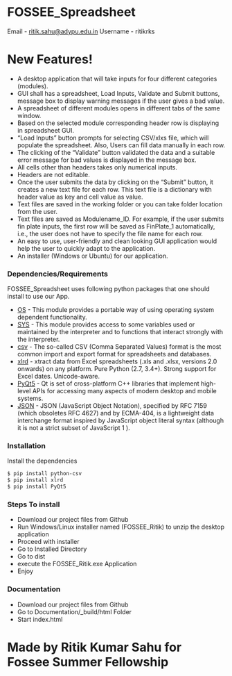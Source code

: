 # FOSSEE_Spreadsheet
Email - ritik.sahu@adypu.edu.in
Username - ritikrks

# New Features!

  - A desktop application that will take inputs for four different categories (modules).
  - GUI shall has a spreadsheet, Load Inputs, Validate and Submit buttons, message box to display warning messages if the user gives a bad value.
  - A spreadsheet of different modules opens in different tabs of the same window.
  - Based on the selected module corresponding header row is displaying in spreadsheet GUI.
  - “Load Inputs” button prompts for selecting CSV/xlxs file, which will populate the spreadsheet. Also, Users can fill data manually in each row.
  - The clicking of the “Validate” button validated the data and a suitable error message for bad values is displayed in the message box.
  - All cells other than headers takes only numerical inputs.
  - Headers are not editable.
  - Once the user submits the data by clicking on the “Submit” button, it creates a new text file for each row. This text file is a dictionary with header value as key and cell value as value.
  - Text files are saved in the working folder or you can take folder location from the user.
  - Text files are saved as Modulename_ID. For example, if the user submits fin plate inputs, the first row will be saved as FinPlate_1 automatically, i.e., the user does not have to specify the file name for each row.
  - An easy to use, user-friendly and clean looking GUI application would help the user to quickly adapt to the application.
  - An installer (Windows or Ubuntu) for our application.

### Dependencies/Requirements

FOSSEE_Spreadsheet uses following python packages that one should install to use our App.

* [OS](https://docs.python.org/2/library/os.html?highlight=os#module-os) - This module provides a portable way of using operating system dependent functionality.
* [SYS](https://docs.python.org/2/library/sys.html?highlight=sys#module-sys) - This module provides access to some variables used or maintained by the interpreter and to functions that interact strongly with the interpreter.
* [csv](https://docs.python.org/2/library/csv.html?highlight=csv#module-csv) - The so-called CSV (Comma Separated Values) format is the most common import and export format for spreadsheets and databases.
* [xlrd](https://pypi.org/project/xlrd/) - xtract data from Excel spreadsheets (.xls and .xlsx, versions 2.0 onwards) on any platform. Pure Python (2.7, 3.4+). Strong support for Excel dates. Unicode-aware.
* [PyQt5](https://pypi.org/project/PyQt5/) - Qt is set of cross-platform C++ libraries that implement high-level APIs for accessing many aspects of modern desktop and mobile systems.
* [JSON](https://docs.python.org/2/library/json.html?highlight=json#module-json) - JSON (JavaScript Object Notation), specified by RFC 7159 (which obsoletes RFC 4627) and by ECMA-404, is a lightweight data interchange format inspired by JavaScript object literal syntax (although it is not a strict subset of JavaScript 1 ).

### Installation

Install the dependencies

```sh
$ pip install python-csv
$ pip install xlrd
$ pip install PyQt5
```
### Steps To install 
- Download our project files from Github
- Run Windows/Linux installer named (FOSSEE_Ritik) to unzip the desktop application
- Proceed with installer
- Go to Installed Directory
- Go to dist
- execute the FOSSEE_Ritik.exe Application
- Enjoy
### Documentation
- Download our project files from Github
- Go to Documentation/_build/html Folder
- Start index.html
# Made by Ritik Kumar Sahu for Fossee Summer Fellowship

